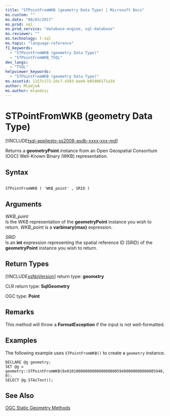 ```yaml
---
title: "STPointFromWKB (geometry Data Type) | Microsoft Docs"
ms.custom: ""
ms.date: "08/03/2017"
ms.prod: sql
ms.prod_service: "database-engine, sql-database"
ms.reviewer: ""
ms.technology: t-sql
ms.topic: "language-reference"
f1_keywords: 
  - "STPointFromWKB (geometry Data Type)"
  - "STPointFromWKB_TSQL"
dev_langs: 
  - "TSQL"
helpviewer_keywords: 
  - "STPointFromWKB (geometry Data Type)"
ms.assetid: 1157c172-2dc7-4393-bae6-b85406171a34
author: MladjoA
ms.author: mlandzic 
---
```

# STPointFromWKB (geometry Data Type)
[!INCLUDE[tsql-appliesto-ss2008-asdb-xxxx-xxx-md](../../includes/tsql-appliesto-ss2008-asdb-xxxx-xxx-md.md)]

Returns a **geometryPoint** instance from an Open Geospatial Consortium (OGC) Well-Known Binary (WKB) representation.
  
## Syntax  
  
```  
  
STPointFromWKB ( 'WKB_point' , SRID )  
```  
  
## Arguments  
 *WKB_point*  
 Is the WKB representation of the **geometryPoint** instance you wish to return. *WKB_point* is a **varbinary(max)** expression.  
  
 *SRID*  
 Is an **int** expression representing the spatial reference ID (SRID) of the **geometryPoint** instance you wish to return.  
  
## Return Types  
 [!INCLUDE[ssNoVersion](../../includes/ssnoversion-md.md)] return type: **geometry**  
  
 CLR return type: **SqlGeometry**  
  
 OGC type: **Point**  
  
## Remarks  
 This method will throw a **FormatException** if the input is not well-formatted.  
  
## Examples  
 The following example uses `STPointFromWKB()` to create a `geometry` instance.  
  
```  
DECLARE @g geometry;   
SET @g = geometry::STPointFromWKB(0x010100000000000000000059400000000000005940, 0);  
SELECT @g.STAsText();  
```  
  
## See Also  
 [OGC Static Geometry Methods](../../t-sql/spatial-geometry/ogc-static-geometry-methods.md)  
  
  

